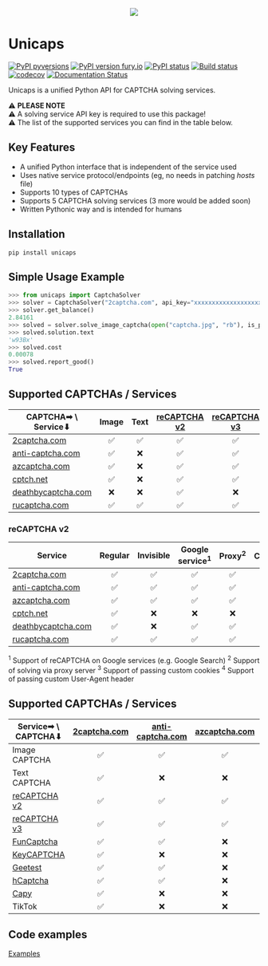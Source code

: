 <p align="center"><img src="https://i.imgur.com/8aQf6On.png" /></p>

# Unicaps
[![PyPI pyversions](https://img.shields.io/pypi/pyversions/unicaps.svg)](https://pypi.python.org/pypi/unicaps/)
[![PyPI version fury.io](https://badge.fury.io/py/unicaps.svg)](https://pypi.python.org/pypi/unicaps/)
[![PyPI status](https://img.shields.io/pypi/status/unicaps.svg)](https://pypi.python.org/pypi/unicaps/)
[![Build status](https://travis-ci.com/sergey-scat/unicaps.svg?branch=master)](https://travis-ci.com/github/sergey-scat/unicaps)
[![codecov](https://codecov.io/gh/sergey-scat/unicaps/branch/master/graph/badge.svg)](https://codecov.io/gh/sergey-scat/unicaps)
[![Documentation Status](https://readthedocs.org/projects/unicaps/badge/?version=latest)](https://unicaps.readthedocs.io/en/latest/?badge=latest)

Unicaps is a unified Python API for CAPTCHA solving services.


⚠ **PLEASE NOTE** </br>
⚠ A solving service API key is required to use this package!</br>
⚠ The list of the supported services you can find in the table below.


## Key Features
 - A unified Python interface that is independent of the service used
 - Uses native service protocol/endpoints (eg, no needs in patching _hosts_ file)
 - Supports 10 types of CAPTCHAs
 - Supports 5 CAPTCHA solving services (3 more would be added soon)
 - Written Pythonic way and is intended for humans

## Installation
```pip install unicaps```

## Simple Usage Example
```python
>>> from unicaps import CaptchaSolver
>>> solver = CaptchaSolver("2captcha.com", api_key="xxxxxxxxxxxxxxxxxxxxxxxxxxxxxxxx")
>>> solver.get_balance()
2.84161
>>> solved = solver.solve_image_captcha(open("captcha.jpg", "rb"), is_phrase=False, is_case_sensitive=True)
>>> solved.solution.text
'w93Bx'
>>> solved.cost
0.00078
>>> solved.report_good()
True
```

## Supported CAPTCHAs / Services
| CAPTCHA➡ \ Service⬇ | Image | Text | [reCAPTCHA v2](https://developers.google.com/recaptcha/docs/display) | [reCAPTCHA v3](https://developers.google.com/recaptcha/docs/v3) | [FunCaptcha](https://funcaptcha.com/fc/api/nojs/?pkey=69A21A01-CC7B-B9C6-0F9A-E7FA06677FFC) | [KeyCAPTCHA](https://www.keycaptcha.com/) | [Geetest](https://www.geetest.com/en/demo) | [hCaptcha](https://www.hcaptcha.com/) | [Capy](https://www.capy.me/) | TikTok
| ------------- | :---: | :---:	| :---:	| :---:	| :---:	| :---:	| :---:	| :---:	| :---:	| :---:	|
| [2captcha.com](http://2captcha.com/?from=8754088)	| ✅ | ✅ | ✅ | ✅ | ✅ | ✅ | ✅ | ✅ | ✅ | ✅ |
| [anti-captcha.com](http://getcaptchasolution.com/vus77mnl48) | ✅ | ❌ | ✅ | ✅ | ✅ | ❌ | ✅ | ✅ | ❌ | ❌ |
| [azcaptcha.com](https://azcaptcha.com/) | ✅ | ❌ | ✅ | ✅ | ❌ | ❌ | ❌ | ❌ | ❌ | ❌ |
| [cptch.net](https://cptch.net/auth/signup?frm=0ebc1ab34eb04f67ac320f020a8f709f) | ✅ | ❌ | ✅ | ✅ | ❌ | ❌ | ❌ | ❌ | ❌ | ❌ |
| [deathbycaptcha.com](https://deathbycaptcha.com/) | ❌ | ❌ | ✅ | ❌ | ❌ | ❌ | ❌ | ❌ | ❌ | ❌ |
| [rucaptcha.com](https://rucaptcha.com?from=9863637) | ✅ | ✅ | ✅ | ✅ | ✅ | ✅ | ✅ | ✅ | ✅ | ✅ |

### reCAPTCHA v2
| Service | Regular | Invisible | Google service<sup>1</sup> | Proxy<sup>2</sup> | Cookies<sup>3</sup> | User-Agent<sup>4</sup> |
| ------------- | :---: | :---:	| :---:	| :---:	| :---:	| :---:	|
| [2captcha.com](http://2captcha.com/?from=8754088)	| ✅ | ✅ | ✅ | ✅ | ✅ | ✅ |
| [anti-captcha.com](http://getcaptchasolution.com/vus77mnl48) | ✅ | ✅ | ✅ | ✅ | ✅ | ✅ |
| [azcaptcha.com](https://azcaptcha.com/) | ✅ | ✅ | ✅ | ✅ | ✅ | ✅ |
| [cptch.net](https://cptch.net/auth/signup?frm=0ebc1ab34eb04f67ac320f020a8f709f) | ✅ | ❌ | ❌ | ❌ | ❌ | ❌ |
| [deathbycaptcha.com](https://deathbycaptcha.com/) | ✅ | ❌ | ✅ | ✅ | ❌ | ❌ |
| [rucaptcha.com](https://rucaptcha.com?from=9863637) | ✅ | ✅ | ✅ | ✅ | ✅ | ✅ |

<sup>1</sup> Support of reCAPTCHA on Google services (e.g. Google Search)
<sup>2</sup> Support of solving via proxy server
<sup>3</sup> Support of passing custom cookies
<sup>4</sup> Support of passing custom User-Agent header

## Supported CAPTCHAs / Services
| Service➡ \ CAPTCHA⬇ | [2captcha.com](http://2captcha.com/?from=8754088) | [anti-captcha.com](http://getcaptchasolution.com/vus77mnl48) | [azcaptcha.com](https://azcaptcha.com/) | [cptch.net](https://cptch.net/auth/signup?frm=0ebc1ab34eb04f67ac320f020a8f709f) | [deathbycaptcha.com](https://deathbycaptcha.com/) | [rucaptcha.com](https://rucaptcha.com?from=9863637) |
| ------------- | :---: | :---:	| :---:	| :---:	| :---:	| :---:	|
| Image CAPTCHA | ✅ | ✅ | ✅ | ✅ | ✅ | ✅ |
| Text CAPTCHA | ✅ | ❌ | ❌ | ❌ | ❌ | ✅ |
| [reCAPTCHA v2](https://developers.google.com/recaptcha/docs/display) | ✅ | ✅ | ✅ | ✅ | ✅ | ✅ |
| [reCAPTCHA v3](https://developers.google.com/recaptcha/docs/v3) | ✅ | ✅ | ✅ | ✅ | ✅ | ✅ |
| [FunCaptcha](https://funcaptcha.com/fc/api/nojs/?pkey=69A21A01-CC7B-B9C6-0F9A-E7FA06677FFC) | ✅ | ✅ | ❌ | ❌ | ❌ | ✅ |
| [KeyCAPTCHA](https://www.keycaptcha.com/) | ✅ | ❌ | ❌ | ❌ | ❌ | ✅ |
| [Geetest](https://www.geetest.com/en/demo) | ✅ | ✅ | ❌ | ❌ | ❌ | ✅ |
| [hCaptcha](https://www.hcaptcha.com/) | ✅ | ✅ | ❌ | ❌ | ❌ | ✅ |
| [Capy](https://www.capy.me/) | ✅ | ❌ | ❌ | ❌ | ❌ | ✅ |
| TikTok | ✅ | ❌ | ❌ | ❌ | ❌ | ✅ |



## Code examples
[Examples](https://github.com/sergey-scat/unicaps/tree/master/examples)
